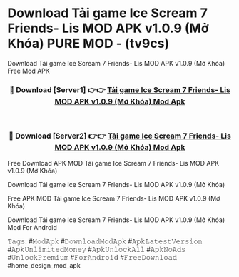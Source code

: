 # Download Tải game Ice Scream 7 Friends- Lis MOD APK v1.0.9 (Mở Khóa) PURE MOD - (tv9cs)
Download Tải game Ice Scream 7 Friends- Lis MOD APK v1.0.9 (Mở Khóa) Free Mod APK

<div align="center">
<h3>🔴 Download [Server1] 👉👉 <a href="https://apk-comot.site?title=Tải_game_Ice_Scream_7_Friends-_Lis_MOD_APK_v1.0.9_(Mở_Khóa)">Tải game Ice Scream 7 Friends- Lis MOD APK v1.0.9 (Mở Khóa) Mod Apk</a></h3><br>

<h3>🔴 Download [Server2] 👉👉 <a href="https://apk-comot.site?title=Tải_game_Ice_Scream_7_Friends-_Lis_MOD_APK_v1.0.9_(Mở_Khóa)">Tải game Ice Scream 7 Friends- Lis MOD APK v1.0.9 (Mở Khóa) Mod Apk</a></h3>
</div>


Free Download APK MOD Tải game Ice Scream 7 Friends- Lis MOD APK v1.0.9 (Mở Khóa)

Download Tải game Ice Scream 7 Friends- Lis MOD APK v1.0.9 (Mở Khóa) 

Free APK MOD Tải game Ice Scream 7 Friends- Lis MOD APK v1.0.9 (Mở Khóa) 

Download Tải game Ice Scream 7 Friends- Lis MOD APK v1.0.9 (Mở Khóa) Mod For Android

𝚃𝚊𝚐𝚜: #𝙼𝚘𝚍𝙰𝚙𝚔 #𝙳𝚘𝚠𝚗𝚕𝚘𝚊𝚍𝙼𝚘𝚍𝙰𝚙𝚔 #𝙰𝚙𝚔𝙻𝚊𝚝𝚎𝚜𝚝𝚅𝚎𝚛𝚜𝚒𝚘𝚗 #𝙰𝚙𝚔𝚄𝚗𝚕𝚒𝚖𝚒𝚝𝚎𝚍𝙼𝚘𝚗𝚎𝚢 #𝙰𝚙𝚔𝚄𝚗𝚕𝚘𝚌𝚔𝙰𝚕𝚕 #𝙰𝚙𝚔𝙽𝚘𝙰𝚍𝚜 #𝚄𝚗𝚕𝚘𝚌𝚔𝙿𝚛𝚎𝚖𝚒𝚞𝚖 #𝙵𝚘𝚛𝙰𝚗𝚍𝚛𝚘𝚒𝚍 #𝙵𝚛𝚎𝚎𝙳𝚘𝚠𝚗𝚕𝚘𝚊𝚍 #home_design_mod_apk